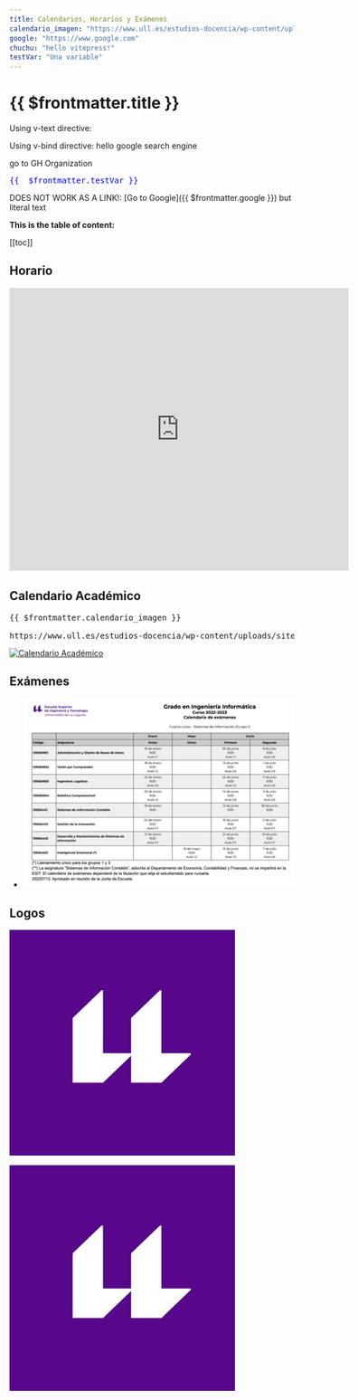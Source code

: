 ```yaml
---
title: Calendarios, Horarios y Exámenes
calendario_imagen: "https://www.ull.es/estudios-docencia/wp-content/uploads/sites/7/2022/06/280882943_10158680089571099_2231918960816456383_n.jpg"
google: "https://www.google.com"
chuchu: "hello vitepress!"
testVar: "Una variable"
---
```

<script setup>
import { PLinfo } from './plinfo'
</script>

# {{ $frontmatter.title }}

<p>
Using v-text directive: <span v-text="$frontmatter.chuchu"></span>
</p>

<p>Using v-bind directive: <a :href="$frontmatter.google">hello google search engine</a></p>


<a :href="PLinfo.organization.url">
  go to GH Organization <span v-html="PLinfo.organization.name"></span>
</a>

<!-- does not work
<a :href="PLinfo.organization.url">{{PLinfo.organization.name}}</span></a>
-->

<pre style="color: blue">
{{  $frontmatter.testVar }}
</pre>

<!--
<span v-once>This will never change: {{ $frontmatter.msg }}</span>

{{ $frontmatter.chuchu }}
-->

DOES NOT WORK AS A LINK!: [Go to Google]({{ $frontmatter.google }}) but literal text

**This is the table of content:**

[[toc]]

<!--
::: v-pre
A html link <a href="{{ $frontmatter.testVar }}">an html link to google</a>
:::
-->

## Horario

<iframe 
src="https://calendar.google.com/calendar/b/2/embed?mode=WEEK&amp;height=500&amp;wkst=2&amp;hl=es&amp;bgcolor=%23cc33cc&amp;src=ull.edu.es_8hcqtfr5u2h3o1v2smnmcqqu50%40group.calendar.google.com&amp;color=%238C500B&amp;ctz=Atlantic%2FCanary" 
style="border-width:0" 
width="600" 
height="500" 
frameborder="0" 
scrolling="yes">
</iframe>

## Calendario Académico

<pre>
{{ $frontmatter.calendario_imagen }}

https://www.ull.es/estudios-docencia/wp-content/uploads/sites/7/2022/06/280882943_10158680089571099_2231918960816456383_n.jpg
</pre>

[![Calendario Académico](https://www.ull.es/estudios-docencia/wp-content/uploads/sites/7/2022/06/280882943_10158680089571099_2231918960816456383_n.jpg)](https://www.ull.es/estudios-docencia/calendario-academico/)

## Exámenes

* [![](/assets/images/examenes-dmsi.png)](https://www.ull.es/grados/ingenieria-informatica/informacion-academica/horarios-y-calendario-examenes/) 


## Logos

![](/assets/images/logo-ull.png)


![](/assets/images/logo-ull.jpg)
